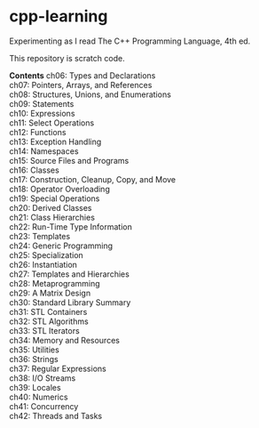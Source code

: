 # cpp-learning
Experimenting as I read The C++ Programming Language, 4th ed.

This repository is scratch code.

**Contents**
ch06: Types and Declarations  
ch07: Pointers, Arrays, and References  
ch08: Structures, Unions, and Enumerations  
ch09: Statements  
ch10: Expressions  
ch11: Select Operations  
ch12: Functions  
ch13: Exception Handling  
ch14: Namespaces  
ch15: Source Files and Programs  
ch16: Classes  
ch17: Construction, Cleanup, Copy, and Move  
ch18: Operator Overloading  
ch19: Special Operations  
ch20: Derived Classes  
ch21: Class Hierarchies  
ch22: Run-Time Type Information  
ch23: Templates  
ch24: Generic Programming  
ch25: Specialization  
ch26: Instantiation  
ch27: Templates and Hierarchies  
ch28: Metaprogramming  
ch29: A Matrix Design  
ch30: Standard Library Summary  
ch31: STL Containers  
ch32: STL Algorithms  
ch33: STL Iterators  
ch34: Memory and Resources  
ch35: Utilities  
ch36: Strings  
ch37: Regular Expressions  
ch38: I/O Streams  
ch39: Locales  
ch40: Numerics  
ch41: Concurrency  
ch42: Threads and Tasks
